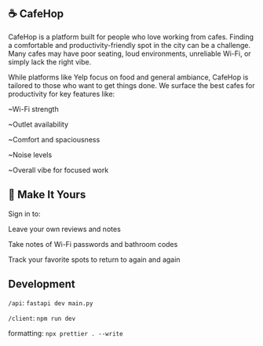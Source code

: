 ## ☕️ CafeHop

CafeHop is a platform built for people who love working from cafes. Finding a comfortable and productivity-friendly spot in the city can be a challenge. Many cafes may have poor seating, loud environments, unreliable Wi-Fi, or simply lack the right vibe.

While platforms like Yelp focus on food and general ambiance, CafeHop is tailored to those who want to get things done. We surface the best cafes for productivity for key features like:

~Wi-Fi strength

~Outlet availability

~Comfort and spaciousness

~Noise levels

~Overall vibe for focused work

## 🔐 Make It Yours

Sign in to:

Leave your own reviews and notes

Take notes of Wi-Fi passwords and bathroom codes

Track your favorite spots to return to again and again

## Development

`/api`: `fastapi dev main.py`

`/client`: `npm run dev`

formatting: `npx prettier . --write`